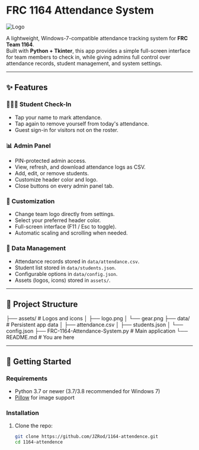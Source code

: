 # FRC 1164 Attendance System

![Logo](assets/logo.png)

A lightweight, Windows-7-compatible attendance tracking system for **FRC Team 1164**.  
Built with **Python + Tkinter**, this app provides a simple full-screen interface for team members to check in, while giving admins full control over attendance records, student management, and system settings.

---

## ✨ Features

### 👨‍👩‍👦 Student Check-In
- Tap your name to mark attendance.
- Tap again to remove yourself from today's attendance.
- Guest sign-in for visitors not on the roster.

### 📊 Admin Panel
- PIN-protected admin access.
- View, refresh, and download attendance logs as CSV.
- Add, edit, or remove students.
- Customize header color and logo.
- Close buttons on every admin panel tab.

### 🎨 Customization
- Change team logo directly from settings.
- Select your preferred header color.
- Full-screen interface (F11 / Esc to toggle).
- Automatic scaling and scrolling when needed.

### 💾 Data Management
- Attendance records stored in `data/attendance.csv`.
- Student list stored in `data/students.json`.
- Configurable options in `data/config.json`.
- Assets (logos, icons) stored in `assets/`.

---

## 📂 Project Structure
├── assets/ # Logos and icons
│ ├── logo.png
│ └── gear.png
├── data/ # Persistent app data
│ ├── attendance.csv
│ ├── students.json
│ └── config.json
├── FRC-1164-Attendance-System.py # Main application
└── README.md # You are here


---

## 🚀 Getting Started

### Requirements
- Python 3.7 or newer (3.7/3.8 recommended for Windows 7)
- [Pillow](https://pypi.org/project/pillow/) for image support

### Installation
1. Clone the repo:
   ```bash
   git clone https://github.com/JZRod/1164-attendence.git
   cd 1164-attendence

